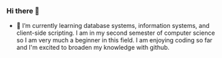 ### Hi there 👋


- 🌱 I’m currently learning database systems, information systems, and client-side scripting. I am in my second semester of computer science so I am very much a beginner in this field. I am enjoying coding so far and I'm excited to broaden my knowledge with github. 
